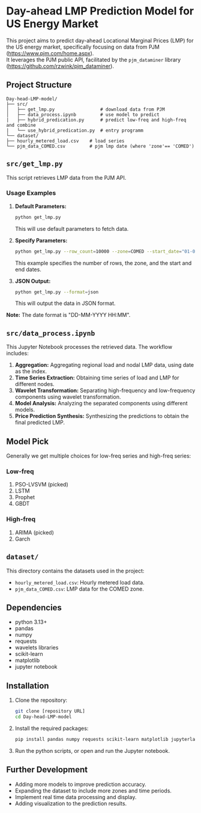 # Day-ahead LMP Prediction Model for US Energy Market

This project aims to predict day-ahead Locational Marginal Prices (LMP) for the US energy market, specifically focusing on data from PJM (https://www.pjm.com/home.aspx).  
It leverages the PJM public API, facilitated by the `pjm_dataminer` library (https://github.com/rzwink/pjm_dataminer).

## Project Structure
```
Day-head-LMP-model/
├── src/
│   ├── get_lmp.py                 # download data from PJM
│   ├── data_process.ipynb         # use model to predict
|   ├── hybrid_predication.py      # predict low-freq and high-freq and combine
|   └── use_hybrid_predication.py  # entry programm 
└── dataset/
├── hourly_metered_load.csv    # load series
└── pjm_data_COMED.csv         # pjm lmp date (where 'zone'== 'COMED')
```

## `src/get_lmp.py`

This script retrieves LMP data from the PJM API.

### Usage Examples

1.  **Default Parameters:**

    ```bash
    python get_lmp.py
    ```

    This will use default parameters to fetch data.

2.  **Specify Parameters:**

    ```bash
    python get_lmp.py --row_count=10000 --zone=COMED --start_date="01-09-2024 00:00" --end_date="01-09-2024 23:59"
    ```

    This example specifies the number of rows, the zone, and the start and end dates.

3.  **JSON Output:**

    ```bash
    python get_lmp.py --format=json
    ```

    This will output the data in JSON format.

**Note:** The date format is "DD-MM-YYYY HH:MM".

## `src/data_process.ipynb`

This Jupyter Notebook processes the retrieved data. The workflow includes:

1.  **Aggregation:** Aggregating regional load and nodal LMP data, using date as the index.
2.  **Time Series Extraction:** Obtaining time series of load and LMP for different nodes.
3.  **Wavelet Transformation:** Separating high-frequency and low-frequency components using wavelet transformation.
4.  **Model Analysis:** Analyzing the separated components using different models.
5.  **Price Prediction Synthesis:** Synthesizing the predictions to obtain the final predicted LMP.

## Model Pick  

Generally we get multiple choices for low-freq series and high-freq series:

### Low-freq  
1. PSO-LVSVM (picked)
2. LSTM
3. Prophet
4. GBDT
   
### High-freq
1. ARIMA (picked)
2. Garch

## `dataset/`

This directory contains the datasets used in the project:

-   `hourly_metered_load.csv`: Hourly metered load data.
-   `pjm_data_COMED.csv`: LMP data for the COMED zone.

## Dependencies

* python 3.13+
* pandas
* numpy
* requests
* wavelets libraries
* scikit-learn
* matplotlib
* jupyter notebook

## Installation

1.  Clone the repository:

    ```bash
    git clone [repository URL]
    cd Day-head-LMP-model
    ```

2.  Install the required packages:

    ```bash
    pip install pandas numpy requests scikit-learn matplotlib jupyterlab pywavelets
    ```

3.  Run the python scripts, or open and run the Jupyter notebook.

## Further Development

* Adding more models to improve prediction accuracy.
* Expanding the dataset to include more zones and time periods.
* Implement real time data processing and display.
* Adding visualization to the prediction results.
